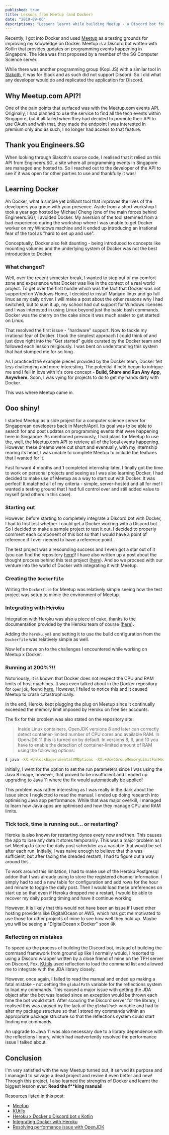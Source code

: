 ```yaml
---
published: true
title: Lessons from Meetup (and Docker)
date: "2019-09-06"
descriptions: "Lessons learnt while building Meetup - a Discord bot for displaying local events"
---
```


Recently, I got into Docker and used [Meetup](https://github.com/woojiahao/meetup) as a testing grounds for improving my knowledge on Docker. Meetup is a Discord bot written with Kotlin that provides updates on programming events happening in Singapore. The idea was first proposed by a member of the SG Computer Science server.

While there was another programming group (Kopi.JS) with a similar tool in [Slakoth](https://github.com/cheeaun/slakoth), it was for Slack and as such did not support Discord. So I did what any developer would do and replicated the application for Discord. 

## Why Meetup.com API?!
One of the pain points that surfaced was with the Meetup.com events API. Originally, I had planned to use the service to find all the tech events within Singapore, but it all failed when they had decided to promote their API to use OAuth and with that, they made the endpoint I was interested in premium only and as such, I no longer had access to that feature.

## Thank you Engineers.SG
When looking through Slakoth's source code, I realised that it relied on this API from Engineers.SG, a site where all programming events in Singapore are managed and hosted to. So I reached out to the developer of the API to see if it was open for other parties to use and thankfully it was!

## Learning Docker
Ah Docker, what a simple yet brilliant tool that improves the lives of the developers you grace with your presence. Aside from a short workshop I took a year ago hosted by Michael Cheng (one of the main forces behind Engineers.SG), I avoided Docker. My aversion of the tool stemmed from a bad experience during the workshop where I was unable to get Docker worker on my Windows machine and it ended up introducing an irrational fear of the tool as "hard to set up and use". 

Conceptually, Docker also felt daunting - being introduced to concepts like mounting volumes and the underlying system of Docker was not the best introduction to Docker.

### What changed? 
Well, over the recent semester break, I wanted to step out of my comfort zone and experience what Docker was like in the context of a real world project. To get over the first hurdle which was the fact that Docker was not supported on Windows Home, I decided to install Manjaro linux and go full linux as my daily driver. I will make a post about the other reasons why I had switched, but to sum it up, my school had cut support for Windows licenses and I was interested in using Linux beyond just the basic bash commands. Docker was the cherry on the cake since it was much easier to get started on Linux.

That resolved the first issue - "hardware" support. Now to tackle my irrational fear of Docker. I took the simplest approach I could think of and just dove right into the "Get started" guide curated by the Docker team and followed each lesson religiously. I was bent on understanding this system that had stumped me for so long.

As I practiced the example pieces provided by the Docker team, Docker felt less challenging and more interesting. The potential it held began to intrigue me and I fell in love with it's core concept - **Build, Share and Run Any App, Anywhere.** Soon, I was vying for projects to do to get my hands dirty with Docker. 

This was where Meetup came in.

## Ooo shiny!
I started Meetup as a side project for a computer science server for Singaporean developers back in March/April. Its goal was to be able to search for and post updates on programming events that were happening here in Singapore. As mentioned previously, I had plans for Meetup to use the, well, the Meetup.com API to retrieve all of the local events happening. However, these dreams were cut short and eventually, with my internship rearing its head, I was unable to complete Meetup to include the features that I wanted for it.

Fast forward 4 months and 1 completed internship later, I finally got the time to work on personal projects and seeing as I was also learning Docker, I had decided to make use of Meetup as a way to start out with Docker. It was perfect! It matched all of my criteria - simple, server-hosted and all for me! I wanted a testing ground that I had full control over and still added value to myself (and others in this case). 

### Starting out
However, before starting to completely integrate a Discord bot with Docker, I had to first test whether I could get a Docker working with a Discord bot. So I decided to make a sample project to test it out. I decided to properly comment each component of this bot so that I would have a point of reference if I ever needed to have a reference point. 

The test project was a resounding success and I even got a star out of it (you can find the repository [here](https://github.com/woojiahao/discord-docker))! I have also written up a post about the thought process behind this test project ([here](https://woojiahao.github.io/Heroku-x-Docker-x-Discord-bot-x-Kotlin/)). And so we proceed with our venture into the world of Docker with integrating it with Meetup. 

### Creating the `Dockerfile`
Writing the `Dockerfile` for Meetup was relatively simple seeing how the test project was setup to mimic the environment of Meetup. 

### Integrating with Heroku
Integration with Heroku was also a piece of cake, thanks to the documentation provided by the Heroku team of course ([here](https://devcenter.heroku.com/articles/build-docker-images-heroku-yml)). 

Adding the `heroku.yml` and setting it to use the build configuration from the `Dockerfile` was relatively simple as well.

Now let's move on to the challenges I encountered while working on Meetup x Docker.

### Running at 200%?!!
Notoriously, it is known that Docker does not respect the CPU and RAM limits of host machines. It was even talked about in the Docker repository for `openjdk`, found [here.](https://hub.docker.com/_/openjdk?tab=description) However, I failed to notice this and it caused Meetup to crash catastrophically. 

In the end, Heroku kept plugging the plug on Meetup since it continually exceeded the memory limit imposed by Heroku on free tier accounts.

The fix for this problem was also stated on the repository site:

> Inside Linux containers, OpenJDK versions 8 and later can correctly detect container-limited number of CPU cores and available RAM. In OpenJDK 11 this is turned on by default. In versions 8, 9, and 10 you have to enable the detection of container-limited amount of RAM using the following options:

```bash
$ java -XX:+UnlockExperimentalVMOptions -XX:+UseCGroupMemoryLimitForHeap
```

Initially, I went for the option to set the run parameters since I was using the Java 8 image, however, that proved to be insufficient and I ended up upgrading to Java 11 where the fix would automatically be applied!

This problem was rather interesting as I was really in the dark about the issue since I neglected to read the manual. I ended up doing research into optimising Java app performance. While that was major overkill, I managed to learn how Java apps are optimised and how they manage CPU and RAM limits.

### Tick tock, time is running out... or restarting?
Heroku is also known for restarting dynos every now and then. This causes the app to lose any data it stores temporarily. This was a major problem as I set Meetup to store the daily post scheduler as a variable that would be set after each run. Initially, I was naive enough to believe that this was sufficient, but after facing the dreaded restart!, I had to figure out a way around this.

To work around this limitation, I had to make use of the Heroku Postgresql addon that I was already using to store the registered channel information. I simply had to add a new table for configuration and add rows for the hour and minute to toggle the daily post. Then I would load these preferences on start up so that even if Heroku dropped me a restart, I would be able to recover my daily posting timing and have it continue working.

However, it is likely that this would not have been an issue if I used other hosting providers like DigitalOcean or AWS, which has got me motivated to use those for other projects of mine to see how well they hold up. Maybe you will be seeing a "DigitalOcean x Docker" soon 😛.

### Reflecting on mistakes
To speed up the process of building the Discord bot, instead of building the command framework from ground up like I normally would, I resorted to using a Discord wrapper written by a close friend of mine on the TPH server on Discord, Fox. [KUtils](https://gitlab.com/Aberrantfox/KUtils) used reflection to load the command list and allowed me to integrate with the JDA library closely. 

However, once again, I failed to read the manual and ended up making a fatal mistake - not setting the `globalPath` variable for the reflections system to load my commands. This caused a major issue with getting the JDA object after the bot was loaded since an exception would be thrown each time the bot would start. After scouring the Discord server for the library, I realised this was caused by the lack of the `globalPath` variable and had to alter my package structure so that I stored my commands within an appropriate package structure so that the reflections system could start finding my commands.

An upgrade to Java 11 was also necessary due to a library dependence with the reflections library, which had inadvertently resolved the performance issue I talked about.

## Conclusion
I'm very satisfied with the way Meetup turned out, it served its purpose and I managed to salvage a dead project and revive it even better and new! Through this project, I also learned the strengths of Docker and learnt the biggest lesson ever: **Read the f\*\*king manual**!

Resources listed in this post:
- [Meetup](https://github.com/woojiahao/meetup)
- [KUtils](https://gitlab.com/Aberrantfox/KUtils)
- [Heroku x Docker x Discord bot x Kotlin](https://woojiahao.github.io/Heroku-x-Docker-x-Discord-bot-x-Kotlin/)
- [Integrating Docker with Heroku](https://devcenter.heroku.com/articles/build-docker-images-heroku-yml)
- [Resolving performance issue with OpenJDK](https://hub.docker.com/_/openjdk/)
